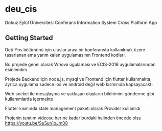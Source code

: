 # deu_cis

Dokuz Eylül Üniversitesi Conferans Information System Cross Platform App

## Getting Started

Deü Ybs bölümünü için uluslar arası bir konferansta kullanılmak üzere tasarlanan ama yarım kalan uygulamasının Frontend kodları.

Bu projede genel olarak Whova ugulaması ve ECIS-2016 uygulamalarından esinlendim 

Projede  Backend için node.js, mysql ve Frontend için flutter kullanmakta, ayrıca uygulama sadece ios ve android değil web kısmınıda kapsayacaktı

Web socket ile mesajlaşma ve yaklaşan olayların bildirimini gönderme gibi kullanımlarda içermekte

Flutter kısmında state management paketi olarak Provider kullanıldı


Projenin tanıtım videosu her ne kadar burdaki halinden öncede olsa https://youtu.be/SuSun1oJm08
